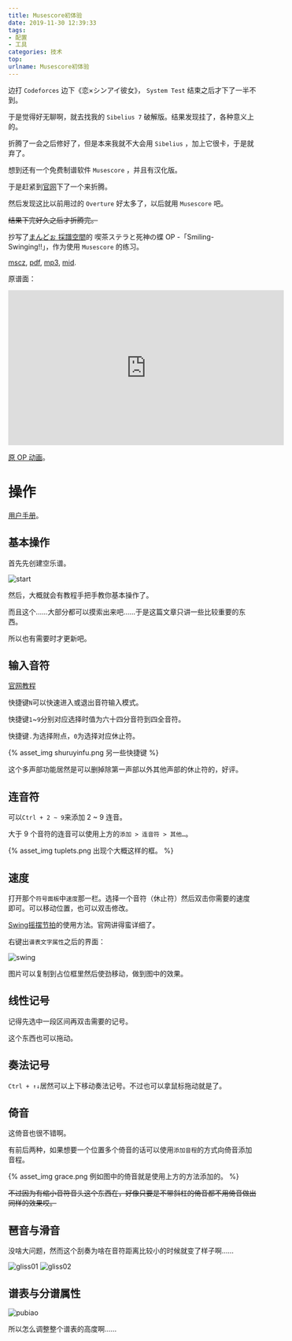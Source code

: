 ```yaml
---
title: Musescore初体验
date: 2019-11-30 12:39:33
tags:
- 配置
- 工具
categories: 技术
top:
urlname: Musescore初体验
---
```


边打 `Codeforces` 边下《恋×シンアイ彼女》， `System Test` 结束之后才下了一半不到。

于是觉得好无聊啊，就去找我的 `Sibelius 7` 破解版。结果发现挂了，各种意义上的。

折腾了一会之后修好了，但是本来我就不大会用 `Sibelius` ，加上它很卡，于是就弃了。

想到还有一个免费制谱软件 `Musescore` ，并且有汉化版。

于是赶紧到[官网](https://musescore.org)下了一个来折腾。

然后发现这比以前用过的 `Overture` 好太多了，以后就用 `Musescore` 吧。

~~结果下完好久之后才折腾完。~~

<!-- more -->

抄写了[まんどぉ 採譜空間](https://youtu.be/fGIkvLEYSmg)的 喫茶ステラと死神の蝶 OP -「Smiling-Swinging!!」，作为使用 `Musescore` 的练习。

[mscz](Smiling-Swinging!!.mscz), [pdf](Smiling-Swinging!!.pdf), [mp3](Smiling-Swinging!!.mp3), [mid](Smiling-Swinging!!.mid).

原谱面：

<iframe width="560" height="315" src="https://www.youtube.com/embed/fGIkvLEYSmg" frameborder="0" allow="accelerometer; autoplay; encrypted-media; gyroscope; picture-in-picture" allowfullscreen></iframe>

[原 OP 动画](https://youtu.be/M-yz3abHY3o)。

# 操作

[用户手册](https://musescore.org/zh-hans/yonghushouce)。

## 基本操作

首先先创建空乐谱。

![start](start_test.png)

然后，大概就会有教程手把手教你基本操作了。

而且这个……大部分都可以摸索出来吧……于是这篇文章只讲一些比较重要的东西。

所以也有需要时才更新吧。

## 输入音符

[官网教程](https://musescore.org/zh-hans/handbook/shuruyinfu)

快捷键`N`可以快速进入或退出音符输入模式。

快捷键`1`\~`9`分别对应选择时值为六十四分音符到四全音符。

快捷键`.`为选择附点，`0`为选择对应休止符。

{% asset_img shuruyinfu.png 另一些快捷键 %}

这个多声部功能居然是可以删掉除第一声部以外其他声部的休止符的，好评。

## 连音符

可以`Ctrl + 2 ~ 9`来添加 2 \~ 9 连音。

大于 9 个音符的连音可以使用上方的`添加 > 连音符 > 其他…`。

{% asset_img tuplets.png 出现个大概这样的框。 %}

## 速度

打开那个`符号面板`中`速度`那一栏。选择一个音符（休止符）然后双击你需要的速度即可。可以移动位置，也可以双击修改。

[Swing摇摆节拍](https://musescore.org/zh-hans/node/278659)的使用方法。官网讲得蛮详细了。

右键出`谱表文字属性`之后的界面：

![swing](swing.png)

图片可以复制到占位框里然后使劲移动，做到图中的效果。

## 线性记号

记得先选中一段区间再双击需要的记号。

这个东西也可以拖动。

## 奏法记号

`Ctrl + ↑↓`居然可以上下移动奏法记号。不过也可以拿鼠标拖动就是了。

## 倚音

这倚音也很不错啊。

有前后两种，如果想要一个位置多个倚音的话可以使用`添加音程`的方式向倚音添加音程。

{% asset_img grace.png 例如图中的倚音就是使用上方的方法添加的。 %}

~~不过因为有缩小音符音头这个东西在，好像只要是不带斜杠的倚音都不用倚音做出同样的效果哎。~~

## 琶音与滑音

没啥大问题，然而这个刮奏为啥在音符距离比较小的时候就变了样子啊……

![gliss01](gliss01.png) ![gliss02](gliss02.png)

## 谱表与分谱属性

![pubiao](pubiao.png)

所以怎么调整整个谱表的高度啊……